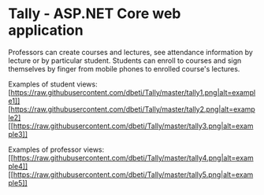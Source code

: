 # Tally - ASP.NET Core web application

Professors can create courses and lectures, see attendance information by lecture or by particular student. Students can enroll to courses and sign themselves by finger from mobile phones to enrolled course's lectures.

Examples of student views:
[https://raw.githubusercontent.com/dbeti/Tally/master/tally1.png|alt=example1]]
[https://raw.githubusercontent.com/dbeti/Tally/master/tally2.png|alt=example2]
[[https://raw.githubusercontent.com/dbeti/Tally/master/tally3.png|alt=example3]]

Examples of professor views:
[[https://raw.githubusercontent.com/dbeti/Tally/master/tally4.png|alt=example4]]
[[https://raw.githubusercontent.com/dbeti/Tally/master/tally5.png|alt=example5]]
